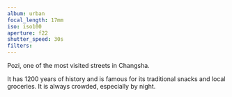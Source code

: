 ```yaml
---
album: urban
focal_length: 17mm
iso: iso100
aperture: f22
shutter_speed: 30s
filters:
---
```


Pozi, one of the most visited streets in Changsha.

It has 1200 years of history and is famous for its traditional snacks and local groceries. It is always crowded, especially by night.
